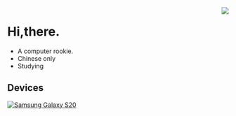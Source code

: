 <img align="right" src="https://github-readme-stats.vercel.app/api?username=hidrid0125&show_icons=true&theme=onedark&hide_title=tru&hide_border=true">

# Hi,there.
 - A computer rookie.
 - Chinese only
 - Studying

## Devices
[![Samsung Galaxy S20](https://img.shields.io/badge/Samsung%20Galaxy%20S20-0000CD?style=flat-square&logo=samsung&logoColor=ffffff)](https://www.samsung.com)


